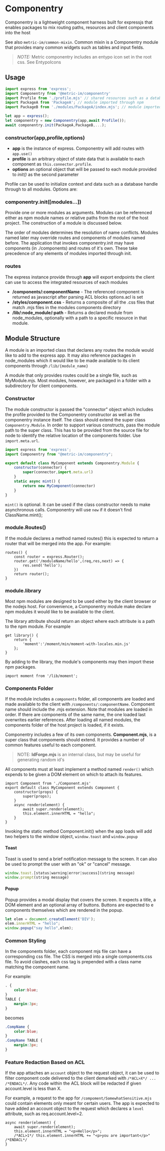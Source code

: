 # Componentry

Componentry is a lightweight component harness built for expressjs that enables packages
to mix routing paths, resources and client components into the host

See also `metric-im/common-mixin`. Common mixin is a Componentry module that provides many common widgets
such as tables and input fields.

>*NOTE:* Metric componentry includes an entypo icon set in the root css. See EntypoIcons

## Usage
```js
import express from 'express';
import Componentry from '@metric-im/componentry'
import Profile from './profile.mjs' // shared resources such as a database connection
import PackageA from 'PackageA'; // module imported through npm
import PackageB from './modules/PackageA/index.mjs'; // module imported through relative path

let app = express();
let componentry = new Componentry(app,await Profile());
await componentry.init(PackageA,PackageB,...); 
```
### constructor(app,profile,options)

* **app** is the instance of express. Componentry will add routes with `app.use()`
* **profile** is an arbitrary object of state data that is available to each component as `this.connector.profile`.
* **options** an optional object that will be passed to each module provided to *init()* as the second parameter

Profile can be used to initialize context and data such as a database handle through to
all modules. Options are:

### componentry.init([modules...])
Provide one or more modules as arguments. Modules can be referenced either as
npm module names or relative paths from the root of the host project. The construction of a module is discussed below.

The order of modules determines the resolution of name conflicts. Modules named later may override routes and components of modules named before. The application that invokes componentry.init may have components (in ./components) and routes of it's own. These take precedence of any elements of modules imported through init.

### routes
The express instance provide through **app** will export endpoints the client can use to access the integrated resources of each modules

* **/components/:componentName** - The referenced component is returned as javascript after parsing ACL blocks options.acl is set
* **/styles/component.css** - Returns a composite of all the .css files that match .mjs files in the modules components directory
* **/lib/:node_module/:path** - Returns a declared module from node_modules, optionally with a path to a specific resource in that module.

## Module Structure
A module is an imported class that declares any routes the module would like to add to the express app.
It may also reference packages in node_modules which it would like to be made available to its client components through `/lib/{module_name}`

A module that only provides routes could be a single file, such as MyModule.mjs.
Most modules, however, are packaged in a folder with a subdirectory for client components.

### Constructor
The module constructor is passed the "connector" object which includes the profile provided to the Componentry
constructor as well as the componentry instance itself. The class should extend the super class `Componentry.Module`.
In order to support various constructs, pass the module path to the super class. This has to be provided from the
source file for node to identify the relative location of the components folder. Use `import.meta.url`.

```js
import express from 'express';
import Componentry from "@metric-im/componentry";

export default class MyComponent extends Componentry.Module {
    constructor(connector) {
        super(connector,import.meta.url)
    }
    static async mint() {
        return new MyComponent(connector)
    }
}
```

`mint()` is optional. It can be used if the class constructor needs to make asynchronous calls. Componentry will use `new` if it doesn't find ClassName.mint();

### module.Routes()

If the module declares a method named routes() this is expected to return a router that will be merged into the
app. For example:

```
routes() {
    const router = express.Router();
    router.get('/moduleName/hello',(req,res,next) => {
        res.send('hello');
    })
    return router();
}
```

### module.library

Most npm modules are designed to be used either by the client browser or the nodejs host.
For convenience, a Componentry module make declare npm modules it would like to be available to the client.

The library attribute should return an object where each attribute is a path to the npm module. For example

```
get library() {
    return {
        'moment':'/moment/min/moment-with-locales.min.js'
    };
}
```
By adding to the library, the module's components may then import these npm packages.
```
import moment from '/lib/moment';
```

### Components Folder

If the module includes a `components` folder, all components are loaded and made available
to the client with `/components/:componentName`. Component name should include the .mjs extension. Note
that modules are loaded in order. If there are components of the same name, the one loaded
last overwrites earlier references. After loading all named modules, the components folder
of the host project is loaded, if it exists.

Componentry includes a few of its own components. **Component.mjs**, is a super class that
compoments should extend. It provides a number of common features useful to each component.

>NOTE: **IdForge.mjs** is an internal class, but may be useful for generating random id's

All components must at least implement a method named `render()` which expends to be given
a DOM element on which to attach its features.

```
import Component from './Component.mjs'
export default class MyComponent extends Component {
    constructor(props) {
        super(props);
    }
    async render(element) {
        await super.render(element);
        this.element.innerHTML = "hello";
    }
}
```

Invoking the static method Component.init() when the app loads will add two helpers to the
window object, `window.toast` and `window.popup`

#### Toast
Toast is used to send a brief notification message to the screen. It can also be used to prompt the
user with an "ok" or "cancel" message.

```js
window.toast.[status|warning|error|success](string message)
window.prompt(string message)
```

#### Popup
Popup provides a modal display that covers the screen. It expects a title, a DOM element and an optional
array of buttons. Buttons are expected to e components themselves which are rendered in the popup.

```js
let elem = document.createElement('DIV');
elem.innerHTML = "hello";
window.popup("say hello",elem);
```

### Common Styling

In the components folder, each component mjs file can have a corresponding css file. The
CSS is merged into a single components.css file. To avoid clashes, each css tag is prepended
with a class name matching the component name.

For example:
```css
. {
    color:blue;
}
TABLE {
    margin:3px;
}
```
becomes
```css
.CompName {
    color:blue;
}
.CompName TABLE {
    margin:3px;
}
```

### Feature Redaction Based on ACL
If the app attaches an `account` object to the request object, it can be used to filter component code delivered to the client
demarked with `/*ACL>X*/ ... /*ENDACL*/`. Any code within the ACL block will be redacted if given account.level is less than X.

For example, a request to the app for `/compoment/SomewhatSensitive.mjs` could contain elements only meant for certain users.
The app is expected to have added an account object to the request which declares a `level` attribute, such as req.account.level=2.

```
async render(element) {
    await super.render(element);
    this.element.innerHTML = "<p>Hello</p>";
    /*ACL>1*/ this.element.innerHTML += "<p>you are important</p>" /*ENDACL*/
}
```


